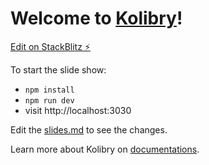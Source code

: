 # Welcome to [Kolibry](https://github.com/kolibry-js/kolibry)!

[Edit on StackBlitz ⚡️](https://kolibry.dev/new)

To start the slide show:

- `npm install`
- `npm run dev`
- visit http://localhost:3030

Edit the [slides.md](./slides.md) to see the changes.

Learn more about Kolibry on [documentations](https://kolibry.dev/).
